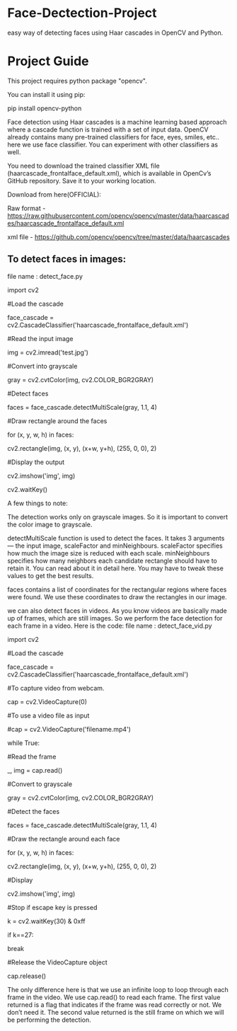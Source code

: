 # Face-Dectection-Project

easy way of detecting faces using Haar cascades in OpenCV and Python.

# Project Guide
This project requires python package "opencv".

You can install it using pip:

pip install opencv-python

Face detection using Haar cascades is a machine learning based approach where a cascade function is trained with a set of input data. OpenCV already contains many pre-trained classifiers for face, eyes, smiles, etc.. here we use face classifier. You can experiment with other classifiers as well.

You need to download the trained classifier XML file (haarcascade_frontalface_default.xml), which is available in OpenCv’s GitHub repository. Save it to your working location.

Download from here(OFFICIAL):

Raw format - https://raw.githubusercontent.com/opencv/opencv/master/data/haarcascades/haarcascade_frontalface_default.xml

xml file - https://github.com/opencv/opencv/tree/master/data/haarcascades

## To detect faces in images:
file name : detect_face.py


import cv2

#Load the cascade

face_cascade = cv2.CascadeClassifier('haarcascade_frontalface_default.xml')

#Read the input image

img = cv2.imread('test.jpg')

#Convert into grayscale

gray = cv2.cvtColor(img, cv2.COLOR_BGR2GRAY)

#Detect faces

faces = face_cascade.detectMultiScale(gray, 1.1, 4)

#Draw rectangle around the faces

for (x, y, w, h) in faces:

cv2.rectangle(img, (x, y), (x+w, y+h), (255, 0, 0), 2)

#Display the output

cv2.imshow('img', img)

cv2.waitKey()

A few things to note:

The detection works only on grayscale images. So it is important to convert the color image to grayscale.

detectMultiScale function is used to detect the faces. It takes 3 arguments — the input image, scaleFactor and minNeighbours. scaleFactor specifies how much the image size is reduced with each scale. minNeighbours specifies how many neighbors each candidate rectangle should have to retain it. You can read about it in detail here. You may have to tweak these values to get the best results.

faces contains a list of coordinates for the rectangular regions where faces were found. We use these coordinates to draw the rectangles in our image.

we can also detect faces in videos. As you know videos are basically made up of frames, which are still images. So we perform the face detection for each frame in a video. Here is the code:
file name : detect_face_vid.py

import cv2

#Load the cascade

face_cascade = cv2.CascadeClassifier('haarcascade_frontalface_default.xml')



#To capture video from webcam. 

cap = cv2.VideoCapture(0)

#To use a video file as input 

#cap = cv2.VideoCapture('filename.mp4')

while True:

#Read the frame

_, img = cap.read()

#Convert to grayscale

gray = cv2.cvtColor(img, cv2.COLOR_BGR2GRAY)

#Detect the faces

faces = face_cascade.detectMultiScale(gray, 1.1, 4)

#Draw the rectangle around each face

for (x, y, w, h) in faces:

cv2.rectangle(img, (x, y), (x+w, y+h), (255, 0, 0), 2)

#Display

cv2.imshow('img', img)

#Stop if escape key is pressed

k = cv2.waitKey(30) & 0xff

if k==27:

break

#Release the VideoCapture object

cap.release()

The only difference here is that we use an infinite loop to loop through each frame in the video. We use cap.read() to read each frame. The 
first value returned is a flag that indicates if the frame was read correctly or not. We don’t need it. The second value returned is the still 
frame on which we will be performing the detection.
